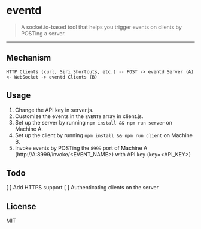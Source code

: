 # eventd
> A socket.io-based tool that helps you trigger events on clients by POSTing a server.
---

## Mechanism

```
HTTP Clients (curl, Siri Shortcuts, etc.) -- POST -> eventd Server (A) <- WebSocket -> eventd Clients (B)
```

## Usage

1. Change the API key in server.js.
1. Customize the events in the ``EVENTS`` array in client.js.
2. Set up the server by running ``npm install && npm run server`` on Machine A.
3. Set up the client by running ``npm install && npm run client`` on Machine B.
4. Invoke events by POSTing the ``8999`` port of Machine A (http://A:8999/invoke/<EVENT_NAME>) with API key (key=<API_KEY>)

## Todo
[ ] Add HTTPS support
[ ] Authenticating clients on the server

## License
MIT
